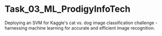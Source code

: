 # Task_03_ML_ProdigyInfoTech
Deploying an SVM for Kaggle's cat vs. dog image classification challenge - harnessing machine learning for accurate and efficient image recognition.
